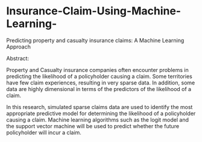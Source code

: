 # Insurance-Claim-Using-Machine-Learning-
Predicting property and casualty insurance claims: A Machine Learning Approach

Abstract:

Property and Casualty insurance companies often encounter problems in predicting the likelihood of a policyholder causing a claim. 
Some territories have few claim experiences, resulting in very sparse data. In addition, some data are highly dimensional in terms
of the predictors of the likelihood of a claim. 

In this research, simulated sparse claims data are used to identify the most appropriate predictive model for determining the likelihood
of a policyholder causing a claim. Machine learning algorithms such as the logit model and the support vector machine will be used to 
predict whether the future policyholder will incur a claim.
